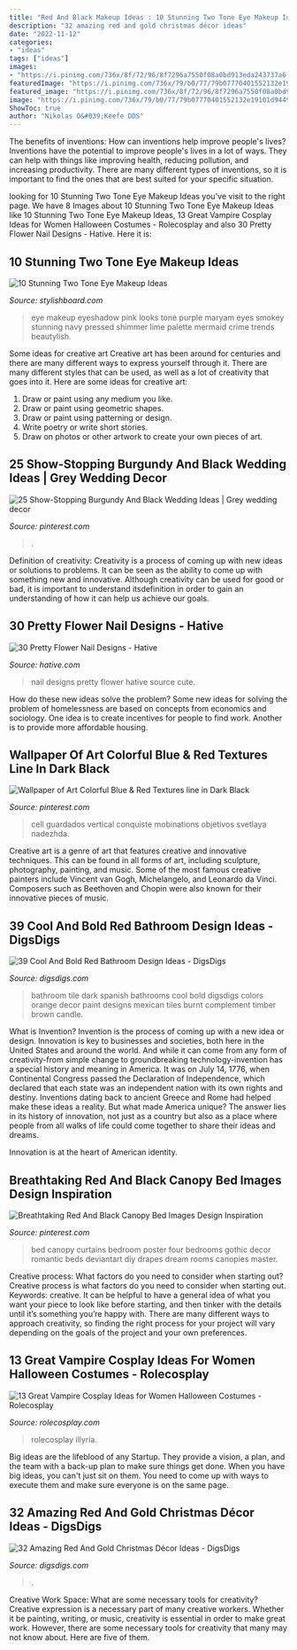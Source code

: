 ```yaml
---
title: "Red And Black Makeup Ideas : 10 Stunning Two Tone Eye Makeup Ideas"
description: "32 amazing red and gold christmas décor ideas"
date: "2022-11-12"
categories:
- "ideas"
tags: ["ideas"]
images:
- "https://i.pinimg.com/736x/8f/72/96/8f7296a7550f08a0bd913eda243737a6.jpg"
featuredImage: "https://i.pinimg.com/736x/79/b0/77/79b07770401552132e19101d9449bc00--black-canopy-beds-canopy-bed-curtains.jpg"
featured_image: "https://i.pinimg.com/736x/8f/72/96/8f7296a7550f08a0bd913eda243737a6.jpg"
image: "https://i.pinimg.com/736x/79/b0/77/79b07770401552132e19101d9449bc00--black-canopy-beds-canopy-bed-curtains.jpg"
ShowToc: true
author: "Nikolas O&#039;Keefe DDS"
---
```



The benefits of inventions: How can inventions help improve people's lives?
Inventions have the potential to improve people's lives in a lot of ways. They can help with things like improving health, reducing pollution, and increasing productivity. There are many different types of inventions, so it is important to find the ones that are best suited for your specific situation.

	

		
looking for 10 Stunning Two Tone Eye Makeup Ideas you've visit to the right page. We have 8 Images about 10 Stunning Two Tone Eye Makeup Ideas like 10 Stunning Two Tone Eye Makeup Ideas, 13 Great Vampire Cosplay Ideas for Women Halloween Costumes - Rolecosplay and also 30 Pretty Flower Nail Designs - Hative. Here it is:
		
    
## 10 Stunning Two Tone Eye Makeup Ideas

<img loading=lazy src="http://www.stylishboard.com/wp-content/uploads/2015/05/413.jpg" onerror="this.onerror=null;this.src='https://tse3.mm.bing.net/th?id=OIP.3X2NMVjgoQGzMtv2PiiyngHaLO&amp;pid=15.1';" alt="10 Stunning Two Tone Eye Makeup Ideas">

_Source: stylishboard.com_

>eye makeup eyeshadow pink looks tone purple maryam eyes smokey stunning navy pressed shimmer lime palette mermaid crime trends beautylish. 

	

Some ideas for creative art
Creative art has been around for centuries and there are many different ways to express yourself through it. There are many different styles that can be used, as well as a lot of creativity that goes into it. Here are some ideas for creative art:
1) Draw or paint using any medium you like.
2) Draw or paint using geometric shapes.
3) Draw or paint using patterning or design.
4) Write poetry or write short stories.
5) Draw on photos or other artwork to create your own pieces of art.

    
## 25 Show-Stopping Burgundy And Black Wedding Ideas | Grey Wedding Decor

<img loading=lazy src="https://i.pinimg.com/736x/6a/64/bf/6a64bf7adf27a0aabdbc1835b86d4bb4.jpg" onerror="this.onerror=null;this.src='https://tse3.mm.bing.net/th?id=OIP.6pY4MNE_4i6v52USK8AFigHaNJ&amp;pid=15.1';" alt="25 Show-Stopping Burgundy And Black Wedding Ideas | Grey wedding decor">

_Source: pinterest.com_

>. 

	

Definition of creativity:
Creativity is a process of coming up with new ideas or solutions to problems. It can be seen as the ability to come up with something new and innovative. Although creativity can be used for good or bad, it is important to understand itsdefinition in order to gain an understanding of how it can help us achieve our goals.

    
## 30 Pretty Flower Nail Designs - Hative

<img loading=lazy src="https://hative.com/wp-content/uploads/2014/11/flower-nail-designs/12-pretty-flower-nail-designs.jpg" onerror="this.onerror=null;this.src='https://tse4.mm.bing.net/th?id=OIP.mRKtugqKCQ-82dtkykivvgHaLJ&amp;pid=15.1';" alt="30 Pretty Flower Nail Designs - Hative">

_Source: hative.com_

>nail designs pretty flower hative source cute. 

	

How do these new ideas solve the problem?
Some new ideas for solving the problem of homelessness are based on concepts from economics and sociology. One idea is to create incentives for people to find work. Another is to provide more affordable housing.

    
## Wallpaper Of Art Colorful Blue &amp; Red Textures Line In Dark Black

<img loading=lazy src="https://i.pinimg.com/736x/8f/72/96/8f7296a7550f08a0bd913eda243737a6.jpg" onerror="this.onerror=null;this.src='https://tse1.mm.bing.net/th?id=OIP.1vFfaTWhrGTsEptAi3D79gHaNK&amp;pid=15.1';" alt="Wallpaper of Art Colorful Blue &amp; Red Textures line in Dark Black">

_Source: pinterest.com_

>cell guardados vertical conquiste mobinations objetivos svetlaya nadezhda. 

	

Creative art is a genre of art that features creative and innovative techniques. This can be found in all forms of art, including sculpture, photography, painting, and music. Some of the most famous creative painters include Vincent van Gogh, Michelangelo, and Leonardo da Vinci. Composers such as Beethoven and Chopin were also known for their innovative pieces of music.

    
## 39 Cool And Bold Red Bathroom Design Ideas - DigsDigs

<img loading=lazy src="http://www.digsdigs.com/photos/red-bathroom-design-ideas-27.jpg" onerror="this.onerror=null;this.src='https://tse4.mm.bing.net/th?id=OIP.raVCIgTiyF8Hy3evHeu-GAHaJ4&amp;pid=15.1';" alt="39 Cool And Bold Red Bathroom Design Ideas - DigsDigs">

_Source: digsdigs.com_

>bathroom tile dark spanish bathrooms cool bold digsdigs colors orange decor paint designs mexican tiles burnt complement timber brown candle. 

	

What is Invention?
Invention is the process of coming up with a new idea or design. Innovation is key to businesses and societies, both here in the United States and around the world. And while it can come from any form of creativity-from simple change to groundbreaking technology-invention has a special history and meaning in America.
It was on July 14, 1776, when Continental Congress passed the Declaration of Independence, which declared that each state was an independent nation with its own rights and destiny. Inventions dating back to ancient Greece and Rome had helped make these ideas a reality. But what made America unique? The answer lies in its history of innovation, not just as a country but also as a place where people from all walks of life could come together to share their ideas and dreams.

Innovation is at the heart of American identity.

    
## Breathtaking Red And Black Canopy Bed Images Design Inspiration

<img loading=lazy src="https://i.pinimg.com/736x/79/b0/77/79b07770401552132e19101d9449bc00--black-canopy-beds-canopy-bed-curtains.jpg" onerror="this.onerror=null;this.src='https://tse2.mm.bing.net/th?id=OIP.KE2kU-zrYrfvvuw0ANy-zwHaLH&amp;pid=15.1';" alt="Breathtaking Red And Black Canopy Bed Images Design Inspiration">

_Source: pinterest.com_

>bed canopy curtains bedroom poster four bedrooms gothic decor romantic beds deviantart diy drapes dream rooms canopies master. 

	

Creative process: What factors do you need to consider when starting out?
Creative process is what factors do you need to consider when starting out. Keywords: creative. It can be helpful to have a general idea of what you want your piece to look like before starting, and then tinker with the details until it’s something you’re happy with. There are many different ways to approach creativity, so finding the right process for your project will vary depending on the goals of the project and your own preferences.

    
## 13 Great Vampire Cosplay Ideas For Women Halloween Costumes - Rolecosplay

<img loading=lazy src="https://www.rolecosplay.com/blog/wp-content/uploads/2015/10/aural_vampire_cosplay_4_by_x_marionette_x.jpg" onerror="this.onerror=null;this.src='https://tse1.mm.bing.net/th?id=OIP.__fZtmgbqet94Mj7pUshiQAAAA&amp;pid=15.1';" alt="13 Great Vampire Cosplay Ideas for Women Halloween Costumes - Rolecosplay">

_Source: rolecosplay.com_

>rolecosplay illyria. 

	

Big ideas are the lifeblood of any Startup. They provide a vision, a plan, and the team with a back-up plan to make sure things get done. When you have big ideas, you can't just sit on them. You need to come up with ways to execute them and make sure everyone is on the same page.

    
## 32 Amazing Red And Gold Christmas Décor Ideas - DigsDigs

<img loading=lazy src="https://www.digsdigs.com/photos/amazing-red-and-gold-christmas-decor-ideas-25.jpg" onerror="this.onerror=null;this.src='https://tse1.mm.bing.net/th?id=OIP.slXgpLLSbQ6UZS7-WfBfnAAAAA&amp;pid=15.1';" alt="32 Amazing Red And Gold Christmas Décor Ideas - DigsDigs">

_Source: digsdigs.com_

>. 

	

Creative Work Space: What are some necessary tools for creativity?
Creative expression is a necessary part of many creative workers. Whether it be painting, writing, or music, creativity is essential in order to make great work. However, there are some necessary tools for creativity that many may not know about. Here are five of them.


